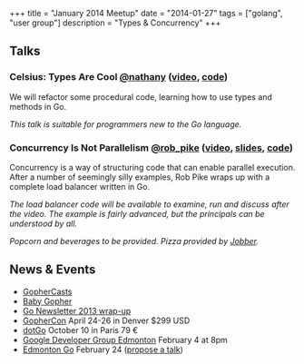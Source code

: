+++
title = "January 2014 Meetup"
date = "2014-01-27"
tags = ["golang", "user group"]
description = "Types & Concurrency"
+++

## Talks

### Celsius: Types Are Cool [@nathany](https://twitter.com/nathany) ([video](https://vimeo.com/86278568), [code](https://github.com/edmontongo/presentations/tree/master/2014-01/celsius)) 

We will refactor some procedural code, learning how to use types and methods in Go.

*This talk is suitable for programmers new to the Go language.*

### Concurrency Is Not Parallelism [@rob_pike](https://twitter.com/rob_pike) ([video](https://vimeo.com/49718712), [slides](http://talks.golang.org/2012/waza.slide#1), [code](https://github.com/edmontongo/presentations/tree/master/2014-01/robpike))
  
Concurrency is a way of structuring code that can enable parallel execution. After a number of seemingly silly examples, Rob Pike wraps up with a complete load balancer written in Go.

*The load balancer code will be available to examine, run and discuss after the video.  The example is fairly advanced, but the principals can be understood by all.*

*Popcorn and beverages to be provided. Pizza provided by [Jobber](http://getjobber.com/).*

## News &amp; Events

* [GopherCasts](https://gophercasts.io/)
* [Baby Gopher](http://www.babygopher.org/)
* [Go Newsletter 2013 wrap-up](http://www.golangweekly.com/archive/go-newsletter-2013-wrap-up/) 
* [GopherCon](http://www.gophercon.com/) April 24-26 in Denver $299 USD
* [dotGo](http://www.dotgo.eu/) October 10 in Paris 79 &euro;
* [Google Developer Group Edmonton](http://www.meetup.com/startupedmonton/events/160777252/) February 4 at 8pm
* [Edmonton Go](http://www.meetup.com/startupedmonton/events/qfwsfhysdbgc/) February 24 ([propose a talk](https://github.com/edmontongo/presentations/issues/1))

